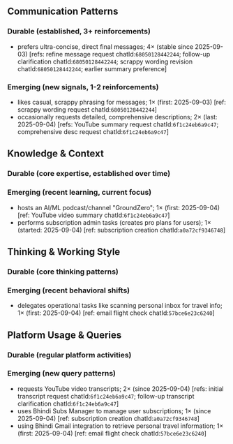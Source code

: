## Communication Patterns
### Durable (established, 3+ reinforcements)
- prefers ultra-concise, direct final messages; 4× (stable since 2025-09-03) [refs: refine message request chatId:`68050128442244`; follow-up clarification chatId:`68050128442244`; scrappy wording revision chatId:`68050128442244`; earlier summary preference]

### Emerging (new signals, 1-2 reinforcements)
- likes casual, scrappy phrasing for messages; 1× (first: 2025-09-03) [ref: scrappy wording request chatId:`68050128442244`]
- occasionally requests detailed, comprehensive descriptions; 2× (last: 2025-09-04) [refs: YouTube summary request chatId:`6f1c24eb6a9c47`; comprehensive desc request chatId:`6f1c24eb6a9c47`]

## Knowledge & Context
### Durable (core expertise, established over time)

### Emerging (recent learning, current focus)
- hosts an AI/ML podcast/channel "GroundZero"; 1× (first: 2025-09-04) [ref: YouTube video summary chatId:`6f1c24eb6a9c47`]
- performs subscription admin tasks (creates pro plans for users); 1× (started: 2025-09-04) [ref: subscription creation chatId:`a0a72cf9346748`]

## Thinking & Working Style
### Durable (core thinking patterns)

### Emerging (recent behavioral shifts)
- delegates operational tasks like scanning personal inbox for travel info; 1× (first: 2025-09-04) [ref: email flight check chatId:`57bce6e23c6240`]

## Platform Usage & Queries
### Durable (regular platform activities)

### Emerging (new query patterns)
- requests YouTube video transcripts; 2× (since 2025-09-04) [refs: initial transcript request chatId:`6f1c24eb6a9c47`; follow-up transcript clarification chatId:`6f1c24eb6a9c47`]
- uses Bhindi Subs Manager to manage user subscriptions; 1× (since 2025-09-04) [ref: subscription creation chatId:`a0a72cf9346748`]
- using Bhindi Gmail integration to retrieve personal travel information; 1× (first: 2025-09-04) [ref: email flight check chatId:`57bce6e23c6240`]